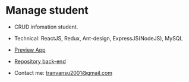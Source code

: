 # Manage student

- CRUD infomation student.
- Technical: ReactJS, Redux, Ant-design, ExpressJS(NodeJS), MySQL

- <a href="https://euphonious-pika-2c9e4a.netlify.app/" target="_blank">Preview App <a>

- <a href="https://github.com/suwj6601/manage-student_backend__hosting" target="_blank">Repository back-end<a>

- Contact me: tranvansu2001@gmail.com
